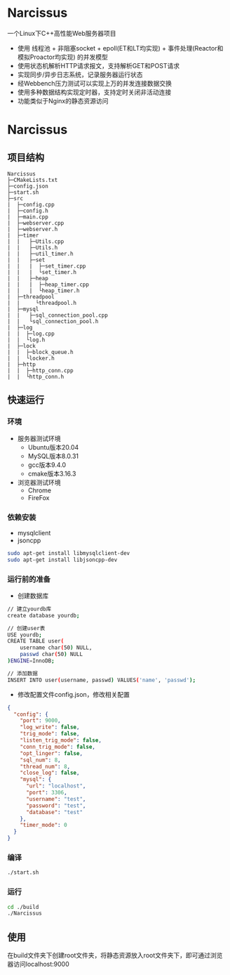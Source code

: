 # Narcissus

一个Linux下C++高性能Web服务器项目

- 使用 线程池 + 非阻塞socket + epoll(ET和LT均实现) + 事件处理(Reactor和模拟Proactor均实现) 的并发模型
- 使用状态机解析HTTP请求报文，支持解析GET和POST请求
- 实现同步/异步日志系统，记录服务器运行状态
- 经Webbench压力测试可以实现上万的并发连接数据交换
- 使用多种数据结构实现定时器，支持定时关闭非活动连接
- 功能类似于Nginx的静态资源访问


# Narcissus

## 项目结构

```
Narcissus
├─CMakeLists.txt
├─config.json
├─start.sh
├─src
|  ├─config.cpp
|  ├─config.h
|  ├─main.cpp
|  ├─webserver.cpp
|  ├─webserver.h
|  ├─timer
|  |   ├─Utils.cpp
|  |   ├─Utils.h
|  |   ├─util_timer.h
|  |   ├─set
|  |   |  ├─set_timer.cpp
|  |   |  └set_timer.h
|  |   ├─heap
|  |   |  ├─heap_timer.cpp
|  |   |  └heap_timer.h
|  ├─threadpool
|  |     └threadpool.h
|  ├─mysql
|  |   ├─sql_connection_pool.cpp
|  |   └sql_connection_pool.h
|  ├─log
|  |  ├─log.cpp
|  |  └log.h
|  ├─lock
|  |  ├─block_queue.h
|  |  └locker.h
|  ├─http
|  |  ├─http_conn.cpp
|  |  └http_conn.h
```
## 快速运行

### 环境

- 服务器测试环境
  - Ubuntu版本20.04
  - MySQL版本8.0.31
  - gcc版本9.4.0
  - cmake版本3.16.3
- 浏览器测试环境
  - Chrome
  - FireFox

### 依赖安装

- mysqlclient
- jsoncpp

```bash
sudo apt-get install libmysqlclient-dev
sudo apt-get install libjsoncpp-dev
```

### 运行前的准备

- 创建数据库

```bash
// 建立yourdb库
create database yourdb;

// 创建user表
USE yourdb;
CREATE TABLE user(
    username char(50) NULL,
    passwd char(50) NULL
)ENGINE=InnoDB;

// 添加数据
INSERT INTO user(username, passwd) VALUES('name', 'passwd');
```

- 修改配置文件config.json，修改相关配置

```json
{
  "config": {
    "port": 9000,
    "log_write": false,
    "trig_mode": false,
    "listen_trig_mode": false,
    "conn_trig_mode": false,
    "opt_linger": false,
    "sql_num": 8,
    "thread_num": 8,
    "close_log": false,
    "mysql": {
      "url": "localhost",
      "port": 3306,
      "username": "test",
      "password": "test",
      "database": "test"
    },
    "timer_mode": 0
  }
}
```

### 编译

```bash
./start.sh
```

### 运行

```bash
cd ./build
./Narcissus
```

## 使用

在build文件夹下创建root文件夹，将静态资源放入root文件夹下，即可通过浏览器访问localhost:9000









